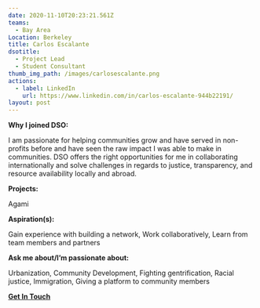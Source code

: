 ```yaml
---
date: 2020-11-10T20:23:21.561Z
teams:
  - Bay Area
Location: Berkeley
title: Carlos Escalante
dsotitle:
  - Project Lead
  - Student Consultant
thumb_img_path: /images/carlosescalante.png
actions:
  - label: LinkedIn
    url: https://www.linkedin.com/in/carlos-escalante-944b22191/
layout: post
---
```

**Why I joined DSO:** <!--StartFragment-->

I am passionate for helping communities grow and have served in non-profits before and have seen the raw impact I was able to make in communities. DSO offers the right opportunities for me in collaborating internationally and solve challenges in regards to justice, transparency, and resource availability locally and abroad.

<!--EndFragment-->

**Projects:** <!--StartFragment-->

Agami

<!--EndFragment-->

**Aspiration(s):** <!--StartFragment-->

Gain experience with building a network, Work collaboratively, Learn from team members and partners

<!--EndFragment-->

**Ask me about/I’m passionate about:**  <!--StartFragment-->

Urbanization, Community Development, Fighting gentrification, Racial justice, Immigration, Giving a platform to community members

<!--EndFragment-->

**[Get In Touch](mailto:carlosescalant@dsoglobal.org)**